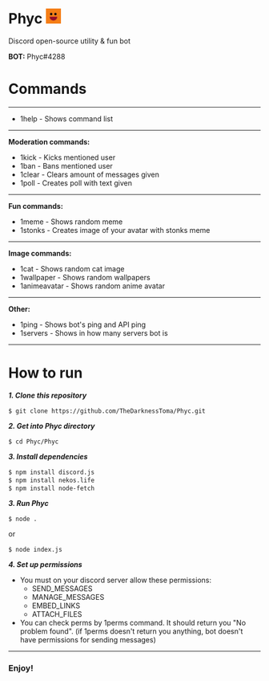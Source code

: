 # Phyc <img src="images/phyc.jpg" width="30" title="hover text">
Discord open-source utility &amp; fun bot

**BOT:** Phyc#4288

# Commands
---
- 1help - Shows command list
---
**Moderation commands:**
- 1kick - Kicks mentioned user
- 1ban - Bans mentioned user
- 1clear - Clears amount of messages given
- 1poll - Creates poll with text given
---
**Fun commands:**
- 1meme - Shows random meme
- 1stonks - Creates image of your avatar with stonks meme
---
**Image commands:**
- 1cat - Shows random cat image
- 1wallpaper - Shows random wallpapers
- 1animeavatar - Shows random anime avatar
---
**Other:**
- 1ping - Shows bot's ping and API ping
- 1servers - Shows in how many servers bot is
---

# How to run

***1. Clone this repository***
```
$ git clone https://github.com/TheDarknessToma/Phyc.git
```
***2. Get into Phyc directory***
```
$ cd Phyc/Phyc
```
***3. Install dependencies***
```
$ npm install discord.js
$ npm install nekos.life
$ npm install node-fetch
```
***3. Run Phyc***
```
$ node .
```
or
```
$ node index.js
```

***4. Set up permissions***
- You must on your discord server allow these permissions:
  - SEND_MESSAGES
  - MANAGE_MESSAGES
  - EMBED_LINKS
  - ATTACH_FILES
- You can check perms by 1perms command. It should return you "No problem found".
(if 1perms doesn't return you anything, bot doesn't have permissions for sending messages)
---
### Enjoy!
